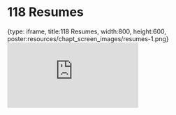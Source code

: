 # 118 Resumes
 
{type: iframe, title:118 Resumes, width:800, height:600, poster:resources/chapt_screen_images/resumes-1.png}
![](https://datatrail-jhu.github.io/DataTrail/no_toc/resumes-1.html)
 

 
